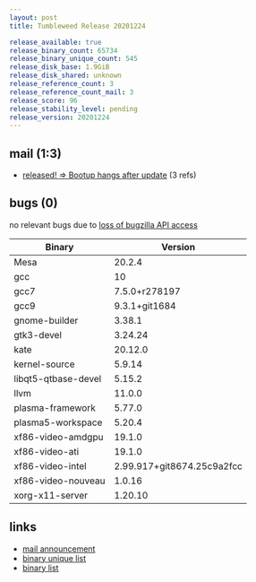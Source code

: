 ```yaml
---
layout: post
title: Tumbleweed Release 20201224

release_available: true
release_binary_count: 65734
release_binary_unique_count: 545
release_disk_base: 1.9GiB
release_disk_shared: unknown
release_reference_count: 3
release_reference_count_mail: 3
release_score: 96
release_stability_level: pending
release_version: 20201224
---
```


## mail (1:3)

- [released! => Bootup hangs after update](https://github.com/boombatower/tumbleweed-review/issues/10) (3 refs)

## bugs (0)

<!--more-->

no relevant bugs due to [loss of bugzilla API access](https://bugzilla.opensuse.org/show_bug.cgi?id=1157722)

Binary | Version
--- | ---
Mesa | 20.2.4
gcc | 10
gcc7 | 7.5.0+r278197
gcc9 | 9.3.1+git1684
gnome-builder | 3.38.1
gtk3-devel | 3.24.24
kate | 20.12.0
kernel-source | 5.9.14
libqt5-qtbase-devel | 5.15.2
llvm | 11.0.0
plasma-framework | 5.77.0
plasma5-workspace | 5.20.4
xf86-video-amdgpu | 19.1.0
xf86-video-ati | 19.1.0
xf86-video-intel | 2.99.917+git8674.25c9a2fcc
xf86-video-nouveau | 1.0.16
xorg-x11-server | 1.20.10

## links

- [mail announcement](https://github.com/boombatower/tumbleweed-review/issues/10)
- [binary unique list](http://download.opensuse.org/history/20201224/rpm.unique.list)
- [binary list](http://download.opensuse.org/history/20201224/rpm.list)
